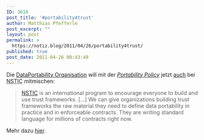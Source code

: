 ```yaml
---
ID: 3616
post_title: '#portability4trust'
author: Matthias Pfefferle
post_excerpt: ""
layout: post
permalink: >
  https://notiz.blog/2011/04/26/portability4trust/
published: true
post_date: 2011-04-26 00:43:49
---
```

<!-- wp:paragraph -->
<p>Die <a href="http://dataportability.org">DataPortability Organisation</a> will mit der <a href="http://portabilitypolicy.org/"><em>Portability Policy</em></a> jetzt <a href="http://openid.net/2011/01/24/the-us-nstic-and-the-open-identity-for-open-government-initiative/">auch</a> bei <abbr title="National Strategy on Trusted Identities in Cyberspace">NSTIC</abbr> mitmischen:</p>
<!-- /wp:paragraph -->

<!-- wp:quote -->
<blockquote class="wp-block-quote">
	<p><a href="http://www.nist.gov/nstic/">NSTIC</a> is an international program to encourage everyone to build and use trust frameworks. [...] We can give organizations building trust frameworks the raw material they need to define data portability in practice and in enforceable contracts. They are writing standard language for millions of contracts right now.</p>
</blockquote>
<!-- /wp:quote -->

<!-- wp:paragraph -->
<p>Mehr dazu <a href="http://dataportability.org/2011/04/25/portability4trust-how-we-will-bring-data-portability-to-trust-frameworks-this-quarter/">hier</a>.</p>
<!-- /wp:paragraph -->